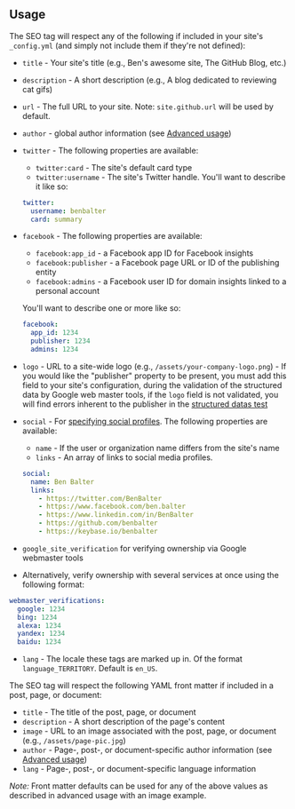 ## Usage

The SEO tag will respect any of the following if included in your site's `_config.yml` (and simply not include them if they're not defined):

* `title` - Your site's title (e.g., Ben's awesome site, The GitHub Blog, etc.)
* `description` - A short description (e.g., A blog dedicated to reviewing cat gifs)
* `url` - The full URL to your site. Note: `site.github.url` will be used by default.
* `author` - global author information (see [Advanced usage](advanced-usage.md#author-information))

* `twitter` - The following properties are available:
  * `twitter:card` - The site's default card type
  * `twitter:username` - The site's Twitter handle. You'll want to describe it like so:

  ```yml
  twitter:
    username: benbalter
    card: summary
  ```

* `facebook` - The following properties are available:
  * `facebook:app_id` - a Facebook app ID for Facebook insights
  * `facebook:publisher` - a Facebook page URL or ID of the publishing entity
  * `facebook:admins` - a Facebook user ID for domain insights linked to a personal account

  You'll want to describe one or more like so:

  ```yml
  facebook:
    app_id: 1234
    publisher: 1234
    admins: 1234
  ```

* `logo` - URL to a site-wide logo (e.g., `/assets/your-company-logo.png`) - If you would like the "publisher" property to be present, you must add this field to your site's configuration, during the validation of the structured data by Google web master tools, if the `logo` field is not validated, you will find errors inherent to the publisher in the [structured datas test](https://search.google.com/structured-data/testing-tool/u/0/)
* `social` - For [specifying social profiles](https://developers.google.com/structured-data/customize/social-profiles). The following properties are available:
  * `name` - If the user or organization name differs from the site's name
  * `links` - An array of links to social media profiles.

  ```yml
  social:
    name: Ben Balter
    links:
      - https://twitter.com/BenBalter
      - https://www.facebook.com/ben.balter
      - https://www.linkedin.com/in/BenBalter
      - https://github.com/benbalter
      - https://keybase.io/benbalter
  ```

* `google_site_verification` for verifying ownership via Google webmaster tools
* Alternatively, verify ownership with several services at once using the following format:

```yml
webmaster_verifications:
  google: 1234
  bing: 1234
  alexa: 1234
  yandex: 1234
  baidu: 1234
```

* `lang` - The locale these tags are marked up in. Of the format `language_TERRITORY`. Default is `en_US`.

The SEO tag will respect the following YAML front matter if included in a post, page, or document:

* `title` - The title of the post, page, or document
* `description` - A short description of the page's content
* `image` - URL to an image associated with the post, page, or document (e.g., `/assets/page-pic.jpg`)
* `author` - Page-, post-, or document-specific author information (see [Advanced usage](advanced-usage.md#author-information))
* `lang` - Page-, post-, or document-specific language information

*Note:* Front matter defaults can be used for any of the above values as described in advanced usage with an image example.

